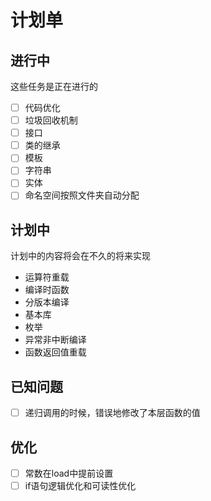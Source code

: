 # 计划单

## 进行中
这些任务是正在进行的
* [ ] 代码优化
* [ ] 垃圾回收机制
* [ ] 接口
* [ ] 类的继承
* [ ] 模板
* [ ] 字符串
* [ ] 实体
* [ ] 命名空间按照文件夹自动分配

## 计划中
计划中的内容将会在不久的将来实现
*  运算符重载
*  编译时函数 
*  分版本编译
*  基本库
*  枚举
*  异常非中断编译
*  函数返回值重载

## 已知问题
* [ ] 递归调用的时候，错误地修改了本层函数的值

## 优化
* [ ] 常数在load中提前设置
* [ ] if语句逻辑优化和可读性优化
